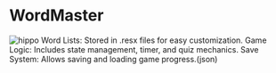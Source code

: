 # WordMaster
![hippo](https://media0.giphy.com/media/v1.Y2lkPTc5MGI3NjExMTBydXoxbGtiMmkzcTEwOHZrbmFsY2hkYWFkaWw1Nm10eDJnaGoxYiZlcD12MV9pbnRlcm5hbF9naWZfYnlfaWQmY3Q9Zw/vIa8NnJjgob77s1ENa/giphy.gifhttps://media3.giphy.com/media/aUovxH8Vf9qDu/giphy.gif)
Word Lists: Stored in .resx files for easy customization.
Game Logic: Includes state management, timer, and quiz mechanics.
Save System: Allows saving and loading game progress.(json)
